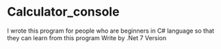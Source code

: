 # Calculator_console
I wrote this program for people who are beginners in C# language so that they can learn from this program
Write by .Net 7 Version 
